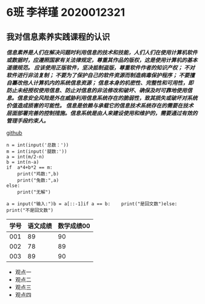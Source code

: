 # 6班   李祥瑾  2020012321

## 我对信息素养实践课程的认识

***信息素养是人们在解决问题时利用信息的技术和技能，人们人们在使用计算机软件或数据时，应遵照国家有关法律规定，尊重其作品的版权，这是使用计算机的基本道德规范。 应该使用正版软件，坚决抵制盗版，尊重软件作者的知识产权； 不对软件进行非法复制； 不要为了保护自己的软件资源而制造病毒保护程序；  不要擅自纂改他人计算机内的系统信息资源； 信息本身的机密性、完整性和可用性，即防止未经授权使用信息、防止对信息的非法修改和破坏、确保及时可靠地使用信息。信息安全风险是外在威胁利用信息系统存在的脆弱性，致其损失或破坏对系统价值造成损害的可能性。 信息是依赖与承载它的信息技术系统存在的需要在技术层面部署完善的控制措施。信息系统是由人来建设使用和维护的，需要通过有效的管理手段约束人。***

[github](https://github.com/lixiangjin-bot/123)

```
n = int(input('总数：'))
m = int(input('腿数:'))
a = int(m/2-n)
b = int(n-a)
if  a*4+b*2 == m:
    print("鸡数:",b)
    print("兔数:",a)
else:
    print("无解")
```

`a = input("输入:")b = a[::-1]if a == b:    print("是回文数")else:    print("不是回文数")`

| 学号 | 语文成绩 | 数学成绩00 |
| ---- | -------- | ---------- |
| 001  | 89       | 90         |
| 002  | 78       | 89         |
| 003  | 89       | 90         |

- 观点一
- 观点二
- 观点三
- 观点四
